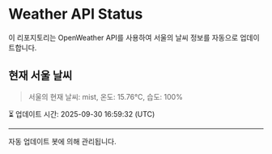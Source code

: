 
# Weather API Status

이 리포지토리는 OpenWeather API를 사용하여 서울의 날씨 정보를 자동으로 업데이트합니다.

## 현재 서울 날씨
> 서울의 현재 날씨: mist, 온도: 15.76°C, 습도: 100%

⏳ 업데이트 시간: 2025-09-30 16:59:32 (UTC)

---
자동 업데이트 봇에 의해 관리됩니다.
